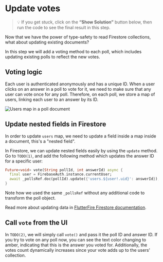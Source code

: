 # Update votes

> 💡 If you get stuck, click on the **“Show Solution”** button below, then run the code to see the final result in this step.

Now that we have the power of type-safety to read Firestore collections, what about updating existing documents?

In this step we will add a voting method to each poll, which includes updating existing polls to reflect the new votes.

## Voting logic

Each user is authenticated anonymously and has a unique ID. When a user clicks on an answer in a poll to vote for it, we need to make sure that any user can vote once for any poll. Therefore, on each poll, we store a map of users, linking each user to an answer by its ID.

![Users map in a poll document](https://github.com/pr-Mais/dartpad_workshops/blob/main/firestore_type_safety_with_converter/assets/poll-votes.png?raw=true)

## Update nested fields in Firestore

In order to update `users` map, we need to update a field inside a map inside a document, this's a "nested field".

In Firestore, we can update nested fields easily by using the `update` method. Go to `TODO(1)`, and add the following method which updates the answer ID for a specific user:

```dart
Future<void> vote(String pollId, int answerId) async {
  final user = FirebaseAuth.instance.currentUser;
  await _pollsRef.doc(pollId).update({'users.${user!.uid}': answerId});
}
```

Note how we used the same `_pollsRef` without any additional code to transform the poll object.

Read more about updating data in [FlutterFire Firestore documentation](https://firebase.flutter.dev/docs/firestore/usage#updating-documents).

## Call `vote` from the UI

In `TODO(2)`, we will simply call `vote()` and pass it the poll ID and answer ID. If you try to vote on any poll now, you can see the text color changing to amber, indicating that this is the answer you voted for. Additionally, the votes count dynamically increases since your vote adds up to the users' collection.